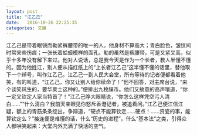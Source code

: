 ```yaml
---
layout: post
title: "江乙己"
date:   2016-10-26 22:25:35
categories: 文膜
---
```


江乙己是带着眼镜而勒紧裤腰带的唯一的人。他身材不算高大；青白脸色，皱纹间时常夹些伤痕；一张长着蛤蟆模样的面孔。勒的虽然是裤腰带，可是又紧又高，似乎十多年没有解下来过。他对人说话，总是我今天是作为一个长者，教人半懂不懂的。因为他姓江，别人便从描红纸上的“上长者江乙己”这半懂不懂的话里，替他取下一个绰号，叫作江乙己。江乙己一到人民大会堂，所有等待的记者便都看着他笑，有的叫道，“江乙己，你又让别人给你续命了！”他不回答，对主席台说，“来个谈笑风生的，要华莱士这种的。”便排出九枚膜币。他们又故意的高声嚷道，“你一定又钦定人家当特首了！”江乙己睁大眼睛说，“你怎么这样凭空污人清白……”“什么清白？我前天亲眼见你怒斥香港记者，被追着问。”江乙己便江信江疑，额上的青筋条条绽出，争辩道，“硬点不能算钦定……硬点！……资瓷的事，能算钦定么？”接连便是难懂的话，什么“历史的进程”，什么“基本法”之类，引得众人都哄笑起来：大堂内外充满了快活的空气。<br/>
